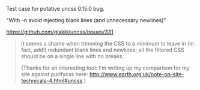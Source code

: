 Test case for putative uncss 0.15.0 bug.

"With -n avoid injecting blank lines (and unnecessary newlines)"

https://github.com/giakki/uncss/issues/331

> It seems a shame when trimming the CSS to a minimum to leave in (in fact, add!) redundant blank lines and newlines; all the filtered CSS should be on a single line with no breaks.
> 
> (Thanks for an interesting tool: I'm writing up my comparison for my site against purifycss here: http://www.earth.org.uk/note-on-site-technicals-4.html#uncss )
